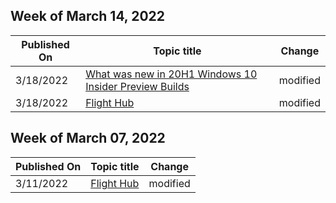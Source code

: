 <!-- This file is generated automatically each week. Changes made to this file will be overwritten.-->



## Week of March 14, 2022


| Published On |Topic title | Change |
|------|------------|--------|
| 3/18/2022 | [What was new in 20H1 Windows 10 Insider Preview Builds](/windows-insider/archive/new-in-20h1) | modified |
| 3/18/2022 | [Flight Hub](/windows-insider/flight-hub/index) | modified |


## Week of March 07, 2022


| Published On |Topic title | Change |
|------|------------|--------|
| 3/11/2022 | [Flight Hub](/windows-insider/flight-hub/index) | modified |
